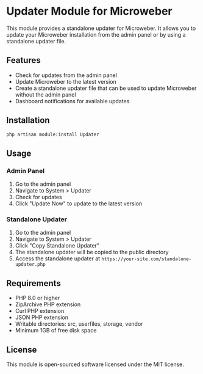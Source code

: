 # Updater Module for Microweber

This module provides a standalone updater for Microweber. It allows you to update your Microweber installation from the admin panel or by using a standalone updater file.

## Features

- Check for updates from the admin panel
- Update Microweber to the latest version
- Create a standalone updater file that can be used to update Microweber without the admin panel
- Dashboard notifications for available updates

## Installation

```bash
php artisan module:install Updater
```

## Usage

### Admin Panel

1. Go to the admin panel
2. Navigate to System > Updater
3. Check for updates
4. Click "Update Now" to update to the latest version

### Standalone Updater

1. Go to the admin panel
2. Navigate to System > Updater
3. Click "Copy Standalone Updater"
4. The standalone updater will be copied to the public directory
5. Access the standalone updater at `https://your-site.com/standalone-updater.php`

## Requirements

- PHP 8.0 or higher
- ZipArchive PHP extension
- Curl PHP extension
- JSON PHP extension
- Writable directories: src, userfiles, storage, vendor
- Minimum 1GB of free disk space

## License

This module is open-sourced software licensed under the MIT license.

